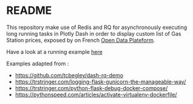 # README

This repository make use of Redis and RQ for asynchronously executing
long running tasks in Plotly Dash in order to display custom list of Gas Station
prices, exposed by on French [Open Data Plateform](https://www.data.gouv.fr/fr/datasets/prix-des-carburants-en-france/).  

Have a look at a running example [here](http://gas.emilienfoissotte.fr)

Examples adapted from :
 * https://github.com/tcbegley/dash-rq-demo
 * https://trstringer.com/logging-flask-gunicorn-the-manageable-way/
 * https://trstringer.com/python-flask-debug-docker-compose/
 * https://pythonspeed.com/articles/activate-virtualenv-dockerfile/
